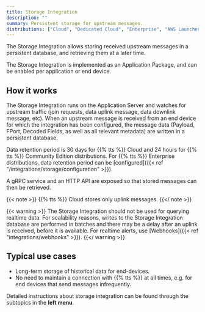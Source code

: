```yaml
---
title: Storage Integration
description: ""
summary: Persistent storage for upstream messages.
distributions: ["Cloud", "Dedicated Cloud", "Enterprise", "AWS Launcher", "Community"]
---
```


The Storage Integration allows storing received upstream messages in a persistent database, and retrieving them at a later time.

<!--more-->

The Storage Integration is implemented as an Application Package, and can be enabled per application or end device.

## How it works

The Storage Integration runs on the Application Server and watches for upstream traffic (join requests, data uplink message, data downlink message, etc). When an upstream message is received from an end device for which the integration has been configured, the message data (Payload, FPort, Decoded Fields, as well as all relevant metadata) are written in a persistent database.

Data retention period is 30 days for {{% tts %}} Cloud and 24 hours for {{% tts %}} Community Edition distributions. For {{% tts %}} Enterprise distributions, data retention period can be [configured]({{< ref "/integrations/storage/configuration" >}}).

A gRPC service and an HTTP API are exposed so that stored messages can then be retrieved.

{{< note >}} {{% tts %}} Cloud stores only uplink messages. {{</ note >}}

{{< warning >}}
The Storage Integration should not be used for querying realtime data. For scalability reasons, writes to the Storage Integration database are performed in batches and there may be a delay after an uplink is received, before it is available. For realtime alerts, use [Webhooks]({{< ref "integrations/webhooks" >}}).
{{</ warning >}}

## Typical use cases

- Long-term storage of historical data for end-devices.
- No need to maintain a connection with {{% tts %}} at all times, e.g. for end devices that send messages infrequently.

Detailed instructions about storage integration can be found through the subtopics in the **left menu**.